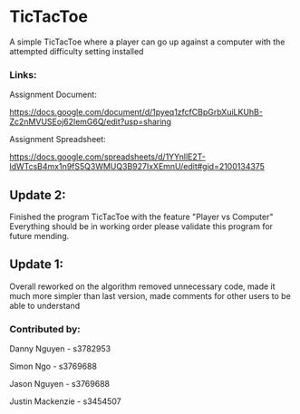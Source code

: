 # TicTacToe

A simple TicTacToe where a player can go up against a computer with the attempted difficulty setting installed

### Links: 

Assignment Document:

https://docs.google.com/document/d/1pyeq1zfcfCBpGrbXuiLKUhB-Zc2nMVUSEoj62lemG6Q/edit?usp=sharing

Assignment Spreadsheet:

https://docs.google.com/spreadsheets/d/1YYnllE2T-ldWTcsB4mx1n9fS5Q3WMUQ3B927IxXEmnU/edit#gid=2100134375

## Update 2:

Finished the program TicTacToe with the feature "Player vs Computer" Everything should be in working order please validate this program for future mending.

## Update 1:

Overall reworked on the algorithm removed unnecessary code, made it much more simpler than last version, made comments for other users to be able to understand

### Contributed by:

Danny Nguyen - s3782953

Simon Ngo - s3769688

Jason Nguyen - s3769688

Justin Mackenzie - s3454507
